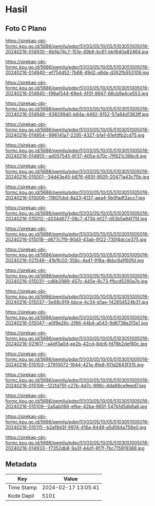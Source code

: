 # Hasil

## Foto C Plano

https://sirekap-obj-formc.kpu.go.id/5686/pemilu/pdpr/51/03/05/10/05/5103051005016-20240216-014930--6b5b74c7-151e-49b6-bc61-bb1640a82464.jpg

https://sirekap-obj-formc.kpu.go.id/5686/pemilu/pdpr/51/03/05/10/05/5103051005016-20240216-014940--ef754d52-7b68-49d2-a8da-d262fb553109.jpg

https://sirekap-obj-formc.kpu.go.id/5686/pemilu/pdpr/51/03/05/10/05/5103051005016-20240216-014945--f96af544-69e4-4f0f-9947-66cb9a4ce553.jpg

https://sirekap-obj-formc.kpu.go.id/5686/pemilu/pdpr/51/03/05/10/05/5103051005016-20240216-014949--838299d0-b64a-4492-9152-57a84d1363ff.jpg

https://sirekap-obj-formc.kpu.go.id/5686/pemilu/pdpr/51/03/05/10/05/5103051005016-20240216-014954--996141a7-2295-4327-b1e1-61efdfb2cd75.jpg

https://sirekap-obj-formc.kpu.go.id/5686/pemilu/pdpr/51/03/05/10/05/5103051005016-20240216-014955--ad057545-6f37-405a-b70c-7ff621c38bc6.jpg

https://sirekap-obj-formc.kpu.go.id/5686/pemilu/pdpr/51/03/05/10/05/5103051005016-20240216-015001--34d43e45-b876-493f-9505-20471a43c75b.jpg

https://sirekap-obj-formc.kpu.go.id/5686/pemilu/pdpr/51/03/05/10/05/5103051005016-20240216-015006--11807cbd-8a23-4137-aea4-5b0fadf2acc7.jpg

https://sirekap-obj-formc.kpu.go.id/5686/pemilu/pdpr/51/03/05/10/05/5103051005016-20240216-015012--d334d677-08c7-473b-bf27-d53b5a94f75f.jpg

https://sirekap-obj-formc.kpu.go.id/5686/pemilu/pdpr/51/03/05/10/05/5103051005016-20240216-015018--d677c7f9-90d3-43ab-9122-735f4dcce375.jpg

https://sirekap-obj-formc.kpu.go.id/5686/pemilu/pdpr/51/03/05/10/05/5103051005016-20240216-021548--41b1fc02-356c-4a41-916a-4bbc6a1f60fd.jpg

https://sirekap-obj-formc.kpu.go.id/5686/pemilu/pdpr/51/03/05/10/05/5103051005016-20240216-015031--cd6b2989-457c-445e-8c73-ffbcd5280a7e.jpg

https://sirekap-obj-formc.kpu.go.id/5686/pemilu/pdpr/51/03/05/10/05/5103051005016-20240216-015037--5e68c919-bbce-4c34-b1ae-142854524b31.jpg

https://sirekap-obj-formc.kpu.go.id/5686/pemilu/pdpr/51/03/05/10/05/5103051005016-20240216-015047--e0f8e26c-2f86-44b4-a543-9d6738e2f3e1.jpg

https://sirekap-obj-formc.kpu.go.id/5686/pemilu/pdpr/51/03/05/10/05/5103051005016-20240216-021617--a4df3a0d-ee2b-42cd-8dc6-fd78b2def80c.jpg

https://sirekap-obj-formc.kpu.go.id/5686/pemilu/pdpr/51/03/05/10/05/5103051005016-20240216-015103--27910072-1644-421a-8fe8-f01d2643f315.jpg

https://sirekap-obj-formc.kpu.go.id/5686/pemilu/pdpr/51/03/05/10/05/5103051005016-20240216-015106--122fd75f-c27b-4d7c-999c-4da68ce9eed7.jpg

https://sirekap-obj-formc.kpu.go.id/5686/pemilu/pdpr/51/03/05/10/05/5103051005016-20240216-015109--2a5ab066-efbe-42ba-965f-547b1d5db6a6.jpg

https://sirekap-obj-formc.kpu.go.id/5686/pemilu/pdpr/51/03/05/10/05/5103051005016-20240216-015115--b2af9d3f-9974-416a-8449-a5d564a758e0.jpg

https://sirekap-obj-formc.kpu.go.id/5686/pemilu/pdpr/51/03/05/10/05/5103051005016-20240216-014933--f7352db8-9a3f-44d1-8f7f-7bc715919389.jpg


## Metadata

| Key        | Value               |
| ---------- | ------------------- |
| Time Stamp | 2024-02-17 13:05:41 |
| Kode Dapil | 5101                |



